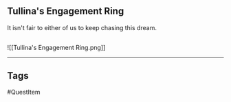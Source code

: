 ## Tullina's Engagement Ring
It isn't fair to either of us to keep chasing this dream.
## 
![[Tullina's Engagement Ring.png]]

---
## Tags
#QuestItem